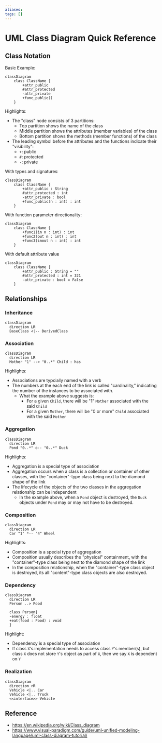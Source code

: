 ```yaml
---
aliases: 
tags: []
---
```


# UML Class Diagram Quick Reference

## Class Notation

Basic Example: 

```mermaid
classDiagram
    class ClassName {
        +attr_public
        #attr_protected
        -attr_private
        +func_public()
    }
```

Highlights:

* The "class" node consists of 3 partitions:
    * Top partition shows the name of the class
    * Middle partition shows the attributes (member variables) of the class
    * Bottom partition shows the methods (member functions) of the class
* The leading symbol before the attributes and the functions indicate their "visibility":
    * `+`: public 
    * `#`: protected
    * `-`: private

With types and signatures:

```mermaid
classDiagram
    class ClassName {
        +attr_public : String 
        #attr_protected : int 
        -attr_private : bool 
        +func_public(n : int) : int 
    }
```

With function parameter directionality:

```mermaid
classDiagram
    class ClassName {
        +func1(in n : int) : int 
        +func2(out n : int) : int 
        +func3(inout n : int) : int 
    }
```

With default attribute value

```mermaid
classDiagram
    class ClassName {
        +attr_public : String = ""
        #attr_protected : int = 321
        -attr_private : bool = False
    }
```

## Relationships

### Inheritance

```mermaid
classDiagram
  direction LR
  BaseClass <|-- DerivedClass
```

### Association

```mermaid
classDiagram
  direction LR
  Mother "1" --> "0..*" Child : has
```

Highlights:

* Associations are typcially named with a verb 
* The numbers at the each end of the link is called "cardinality," indicating the number of the instances to be associated with.
    * What the example above suggests is:
        * For a given `Child`, there will be "1" `Mother` associated with the said `Child`
        * For a given `Mother`, there will be "0 or more" `Child` associated with the said `Mother`

### Aggregation

```mermaid
classDiagram
  direction LR
  Pond "0..*" o-- "0..*" Duck
```

Highlights:

* Aggregation is a special type of association
* Aggregation occurs when a class is a collection or container of other classes, with the "container"-type class being next to the diamond shape of the link
* The lifecycle of the objects of the two classes in the aggregation relationship can be independent
    * In the example above, when a `Pond` object is destroyed, the `Duck` objects under `Pond` may or may not have to be destroyed.

### Composition

```mermaid
classDiagram
  direction LR
  Car "1" *-- "4" Wheel
```

Highlights:

* Composition is a special type of aggregation
* Composition usually describes the "physical" containment, with the "container"-type class being next to the diamond shape of the link
* In the composition relationship, when the "container"-type class object is destroyed, its all "content"-type class objects are also destroyed.

### Dependency

```mermaid
classDiagram
  direction LR
  Person ..> Food

  class Person{
  -energy : float
  +eat(food : Food) : void
  }
```

Highlight:

* Dependency is a special type of association
* If class `X`'s implementation needs to access class `Y`'s member(s), but class `X` does not store `Y`'s object as part of `X`, then we say `X` is dependent on `Y`

### Realization

```mermaid
classDiagram
  direction rR
  Vehicle <|.. Car
  Vehicle <|.. Truck
  <<interface>> Vehicle
```

## Reference

* https://en.wikipedia.org/wiki/Class_diagram
* https://www.visual-paradigm.com/guide/uml-unified-modeling-language/uml-class-diagram-tutorial/